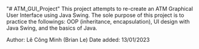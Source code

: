 "# ATM_GUI_Project" 
This project attempts to re-create an ATM Graphical User Interface using Java Swing.
The sole purpose of this project is to practice the followings: OOP (inheritance, encapsulation), UI design with Java Swing, and the basics of Java.

Author: Lê Công Minh (Brian Le)
Date added: 13/01/2023

